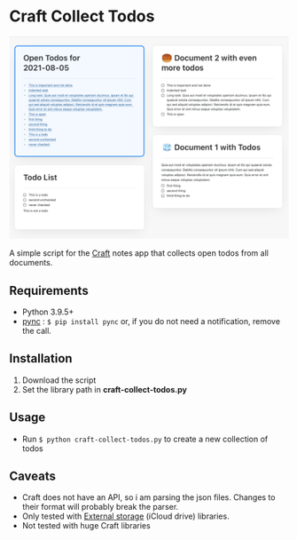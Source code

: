 

# Craft Collect Todos

![](.github/screenshot.png)

A simple script for the [Craft](https://www.craft.do/) notes app that collects open todos from all documents.


## Requirements

* Python 3.9.5+
* [pync](https://pypi.org/project/pync/) : `$ pip install pync` or, if you do not need a notification, remove the call. 

## Installation

1. Download the script
2. Set the library path in **craft-collect-todos.py** 

## Usage 

* Run `$ python craft-collect-todos.py` to create a new collection of todos

## Caveats

* Craft does not have an API, so i am parsing the json files. Changes to their format will probably break the parser.
* Only tested with [External storage](https://www.craft.do/getting-started/b/A9629D59-881C-4785-822F-15BC6FAEEAEF/💻_Using_Local_Storage) (iCloud drive) libraries. 
* Not tested with huge Craft libraries 


